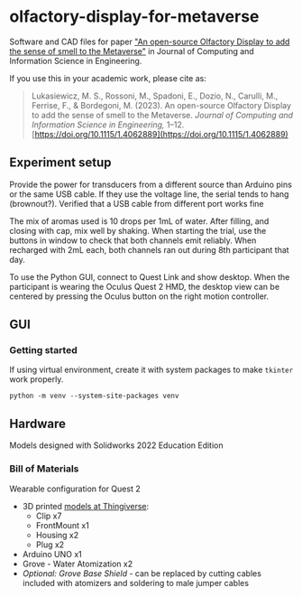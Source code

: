 # olfactory-display-for-metaverse

Software and CAD files for paper ["An open-source Olfactory Display to add the sense of smell to the Metaverse"](https://asmedigitalcollection.asme.org/computingengineering/article/doi/10.1115/1.4062889/1164268/An-open-source-Olfactory-Display-to-add-the-sense) in Journal of Computing and Information Science in Engineering.

If you use this in your academic work, please cite as:

> Lukasiewicz, M. S., Rossoni, M., Spadoni, E., Dozio, N., Carulli, M., Ferrise, F., & Bordegoni, M. (2023). An open-source Olfactory Display to add the sense of smell to the Metaverse. *Journal of Computing and Information Science in Engineering,* 1–12. [https://doi.org/10.1115/1.4062889](https://doi.org/10.1115/1.4062889)

## Experiment setup

Provide the power for transducers from a different source than Arduino pins or the same USB cable. If they use the voltage line, the serial tends to hang (brownout?). Verified that a USB cable from different port works fine

The mix of aromas used is 10 drops per 1mL of water. After filling, and closing with cap, mix well by shaking. When starting the trial, use the buttons in window to check that both channels emit reliably. When recharged with 2mL each, both channels ran out during 8th participant that day.

To use the Python GUI, connect to Quest Link and show desktop. When the participant is wearing the Oculus Quest 2 HMD, the desktop view can be centered by pressing the Oculus button on the right motion controller.

## GUI

### Getting started

If using virtual environment, create it with system packages to make `tkinter` work properly.

```
python -m venv --system-site-packages venv
```

## Hardware

Models designed with Solidworks 2022 Education Edition

### Bill of Materials

Wearable configuration for Quest 2

- 3D printed [models at Thingiverse](https://www.thingiverse.com/thing:5852014):
  - Clip x7
  - FrontMount x1
  - Housing x2
  - Plug x2
- Arduino UNO x1
- Grove - Water Atomization x2
- _Optional: Grove Base Shield_ - can be replaced by cutting cables included with atomizers and soldering to male jumper cables
